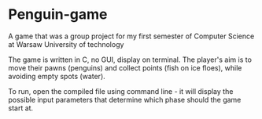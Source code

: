 # Penguin-game

A game that was a group project for my first semester of Computer Science at Warsaw University of technology

The game is written in C, no GUI, display on terminal. The player's aim is to move their pawns (penguins) and collect points (fish on ice floes), while avoiding empty spots (water).

To run, open the compiled file using command line - it will display the possible input parameters that determine which phase should the game start at.

